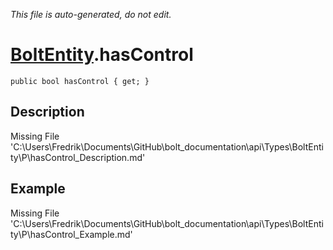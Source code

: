 *This file is auto-generated, do not edit.*

# [BoltEntity](Types/BoltEntity.md).hasControl
`public bool hasControl { get; }`
## Description
Missing File 'C:\Users\Fredrik\Documents\GitHub\bolt_documentation\api\Types\BoltEntity\P\hasControl_Description.md'
## Example
Missing File 'C:\Users\Fredrik\Documents\GitHub\bolt_documentation\api\Types\BoltEntity\P\hasControl_Example.md'
